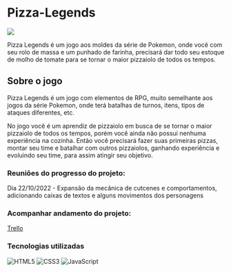# Pizza-Legends

<img src="https://user-images.githubusercontent.com/112625422/194766013-62fc742c-096b-499d-901e-045cfa996b78.png">

<p>
  Pizza Legends é um jogo aos moldes da série de Pokemon, onde você com seu rolo de massa e um punhado de farinha, precisará dar todo seu estoque de molho de tomate para se tornar o maior pizzaiolo de todos os tempos.
</p>

## Sobre o jogo

Pizza Legends é um jogo com elementos de RPG, muito semelhante aos jogos da série Pokemon, onde terá batalhas de turnos, itens, tipos de ataques diferentes, etc. 

No jogo você é um aprendiz de pizzaiolo em busca de se tornar o maior pizzaiolo de todos os tempos, porém você ainda não possui nenhuma experiência na cozinha.
Então você precisará fazer suas primeiras pizzas, montar seu time e batalhar com outros pizzaiolos, ganhando experiência e evoluindo seu time, para assim atingir seu objetivo.


### Reuniões do progresso do projeto:
Dia 22/10/2022 - Expansão da mecânica de cutcenes e comportamentos, adicionando caixas de textos e alguns movimentos dos personagens

### Acompanhar andamento do projeto:
[Trello](https://trello.com/b/5pph1wQT/pizza-legends-tutorial)

### Tecnologias utilizadas

![HTML5](https://img.shields.io/badge/html5-%23E34F26.svg?style=for-the-badge&logo=html5&logoColor=white)
![CSS3](https://img.shields.io/badge/css3-%231572B6.svg?style=for-the-badge&logo=css3&logoColor=white)
![JavaScript](https://img.shields.io/badge/javascript-%23323330.svg?style=for-the-badge&logo=javascript&logoColor=%23F7DF1E)


